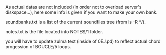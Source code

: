 As actual datas are not included (in order not to overload server's diskspace...), here some info is given if you want to make your own bank.

soundbanks.txt is a list of the current soundfiles tree (from ls -R */).

notes.txt is the file located into NOTES/1 folder.

you will have to update zulma text (inside of 0EJ.pd) to reflect actual chord progession of BOUCLE/5 loops.
